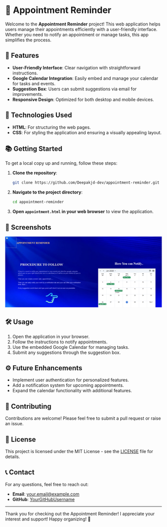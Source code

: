 # 📅 Appointment Reminder

Welcome to the **Appointment Reminder** project! This web application helps users manage their appointments efficiently with a user-friendly interface. Whether you need to notify an appointment or manage tasks, this app simplifies the process.

## 🌟 Features

- **User-Friendly Interface**: Clear navigation with straightforward instructions.
- **Google Calendar Integration**: Easily embed and manage your calendar for tasks and events.
- **Suggestion Box**: Users can submit suggestions via email for improvements.
- **Responsive Design**: Optimized for both desktop and mobile devices.

## 🚀 Technologies Used

- **HTML**: For structuring the web pages.
- **CSS**: For styling the application and ensuring a visually appealing layout.

## 📚 Getting Started

To get a local copy up and running, follow these steps:

1. **Clone the repository**:
   ```bash
   git clone https://github.com/Deepakjd-dev/appointment-reminder.git
   ```
2. **Navigate to the project directory**:
   ```bash
   cd appointment-reminder
   ```
3. **Open `appointment.html` in your web browser** to view the application.

## 📸 Screenshots

![Appointment Reminder Screenshot](/remainder.png) <!-- Replace with actual path -->

## 🛠️ Usage

1. Open the application in your browser.
2. Follow the instructions to notify appointments.
3. Use the embedded Google Calendar for managing tasks.
4. Submit any suggestions through the suggestion box.

## ⚙️ Future Enhancements

- Implement user authentication for personalized features.
- Add a notification system for upcoming appointments.
- Expand the calendar functionality with additional features.

## 🤝 Contributing

Contributions are welcome! Please feel free to submit a pull request or raise an issue.

## 📄 License

This project is licensed under the MIT License - see the [LICENSE](LICENSE) file for details.

## 📞 Contact

For any questions, feel free to reach out:

- **Email**: your.email@example.com <!-- Replace with your email -->
- **GitHub**: [YourGitHubUsername](https://github.com/YourGitHubUsername) <!-- Replace with your GitHub username -->

---

Thank you for checking out the Appointment Reminder! I appreciate your interest and support! Happy organizing! 📅
